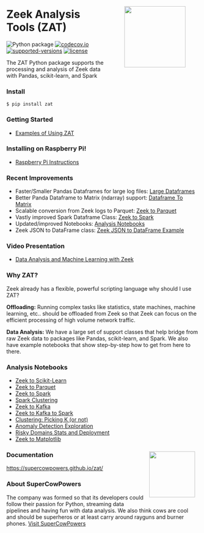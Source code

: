 <img align="right" style="padding:35px" src="notebooks/images/SCP_med.png" width="160">

# Zeek Analysis Tools (ZAT) 
![Python package](https://github.com/SuperCowPowers/zat/workflows/Python%20package/badge.svg) [![codecov.io](http://codecov.io/github/SuperCowPowers/zat/coverage.svg?branch=master)](http://codecov.io/github/SuperCowPowers/zat?branch=master) [![supported-versions](https://img.shields.io/pypi/pyversions/zat.svg)](https://pypi.python.org/pypi/zat) [![license](https://img.shields.io/badge/License-Apache%202.0-green.svg)](https://choosealicense.com/licenses/apache-2.0)

The ZAT Python package supports the processing and analysis of Zeek data
with Pandas, scikit-learn, and Spark

### Install
```
$ pip install zat
```

### Getting Started
- [Examples of Using ZAT](https://supercowpowers.github.io/zat/examples.html)

### Installing on Raspberry Pi!
- [Raspberry Pi Instructions](https://supercowpowers.github.io/zat/raspberry_pi.html)

### Recent Improvements
- Faster/Smaller Pandas Dataframes for large log files: [Large Dataframes](https://supercowpowers.github.io/zat/large_dataframes.html)
- Better Panda Dataframe to Matrix (ndarray) support: [Dataframe To Matrix](https://supercowpowers.github.io/zat/dataframe_to_matrix.html)
- Scalable conversion from Zeek logs to Parquet: [Zeek to Parquet](https://nbviewer.jupyter.org/github/SuperCowPowers/zat/blob/master/notebooks/Zeek_to_Parquet.ipynb)
- Vastly improved Spark Dataframe Class: [Zeek to Spark](https://nbviewer.jupyter.org/github/SuperCowPowers/zat/blob/master/notebooks/Zeek_to_Spark.ipynb)
- Updated/improved Notebooks: [Analysis Notebooks](#analysis-notebooks)
- Zeek JSON to DataFrame class: [Zeek JSON to DataFrame Example](https://github.com/SuperCowPowers/zat/blob/master/examples/zeek_json_to_pandas.py)

### Video Presentation
- [Data Analysis and Machine Learning with Zeek](https://www.youtube.com/watch?v=pG5lU9CLnIU)

### Why ZAT?
Zeek already has a flexible, powerful scripting language why should I use
ZAT?

**Offloading:** Running complex tasks like statistics, state machines,
machine learning, etc.. should be offloaded from Zeek so that Zeek can
focus on the efficient processing of high volume network traffic.

**Data Analysis:** We have a large set of support classes that help
bridge from raw Zeek data to packages like Pandas, scikit-learn, and
Spark. We also have example notebooks that show step-by-step how to get
from here to there.

### Analysis Notebooks

- [Zeek to Scikit-Learn](https://nbviewer.jupyter.org/github/SuperCowPowers/zat/blob/master/notebooks/Zeek_to_Scikit_Learn.ipynb)
- [Zeek to Parquet](https://nbviewer.jupyter.org/github/SuperCowPowers/zat/blob/master/notebooks/Zeek_to_Parquet.ipynb)
- [Zeek to Spark](https://nbviewer.jupyter.org/github/SuperCowPowers/zat/blob/master/notebooks/Zeek_to_Spark.ipynb)
- [Spark Clustering](https://nbviewer.jupyter.org/github/SuperCowPowers/zat/blob/master/notebooks/Spark_Clustering.ipynb)
- [Zeek to Kafka](https://nbviewer.jupyter.org/github/SuperCowPowers/zat/blob/master/notebooks/Zeek_to_Kafka.ipynb)
- [Zeek to Kafka to Spark](https://nbviewer.jupyter.org/github/SuperCowPowers/zat/blob/master/notebooks/Zeek_to_Kafka_to_Spark.ipynb)
- [Clustering: Picking K (or not)](https://nbviewer.jupyter.org/github/SuperCowPowers/zat/blob/master/notebooks/Clustering_Picking_K.ipynb)
- [Anomaly Detection Exploration](https://nbviewer.jupyter.org/github/SuperCowPowers/zat/blob/master/notebooks/Anomaly_Detection.ipynb)
- [Risky Domains Stats and Deployment](https://nbviewer.jupyter.org/github/SuperCowPowers/zat/blob/master/notebooks/Risky_Domains.ipynb)
- [Zeek to Matplotlib](https://nbviewer.jupyter.org/github/SuperCowPowers/zat/blob/master/notebooks/Zeek_to_Plot.ipynb)

<img align="right" style="padding: 10px" src="notebooks/images/SCP_med.png" width="120">

### Documentation
<https://supercowpowers.github.io/zat/>


### About SuperCowPowers
The company was formed so that its developers could follow their passion for Python, streaming data pipelines and having fun with data analysis. We also think cows are cool and should be superheros or at least carry around rayguns and burner phones. <a href="https://www.supercowpowers.com" target="_blank">Visit SuperCowPowers</a>
